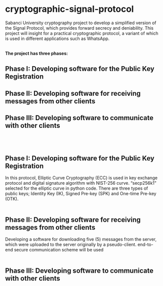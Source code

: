 # cryptographic-signal-protocol</br>

Sabanci University cryptography project to develop a simplified version of the Signal Protocol, which provides forward secrecy and deniability. This project will insight for a practical cryptographic protocol, a variant of which is used in different applications such as WhatsApp.
</br>
</br>

**The project has three phases:**</br>

## Phase I: Developing software for the Public Key Registration</br>

## Phase II: Developing software for receiving messages from other clients </br>

## Phase III: Developing software to communicate with other clients</br>

</br>
</br>

## Phase I: Developing software for the Public Key Registration</br>

In this protocol, Elliptic Curve Cryptography (ECC) is used in key exchange protocol and digital signature algorithm with NIST-256 curve. “secp256k1” selected for the elliptic curve in python code. There are three types of public keys; Identity Key (IK), Signed Pre-key (SPK) and One-time Pre-key (OTK).
</br>
</br>

## Phase II: Developing software for receiving messages from other clients</br>

Developing a software for downloading five (5) messages from the server, which were uploaded to the server originally by a pseudo-client. end-to-end secure communication scheme will be used
</br>
</br>

## Phase III: Developing software to communicate with other clients</br>

</br>
</br>
